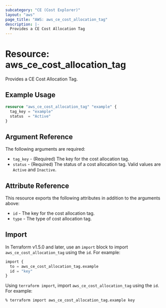 ```yaml
---
subcategory: "CE (Cost Explorer)"
layout: "aws"
page_title: "AWS: aws_ce_cost_allocation_tag"
description: |-
  Provides a CE Cost Allocation Tag
---
```


# Resource: aws_ce_cost_allocation_tag

Provides a CE Cost Allocation Tag.

## Example Usage

```terraform
resource "aws_ce_cost_allocation_tag" "example" {
  tag_key = "example"
  status  = "Active"
}
```

## Argument Reference

The following arguments are required:

* `tag_key` - (Required) The key for the cost allocation tag.
* `status` - (Required) The status of a cost allocation tag. Valid values are `Active` and `Inactive`.

## Attribute Reference

This resource exports the following attributes in addition to the arguments above:

* `id` - The key for the cost allocation tag.
* `type` - The type of cost allocation tag.

## Import

In Terraform v1.5.0 and later, use an `import` block to import `aws_ce_cost_allocation_tag` using the `id`. For example:

```terraform
import {
  to = aws_ce_cost_allocation_tag.example
  id = "key"
}
```

Using `terraform import`, import `aws_ce_cost_allocation_tag` using the `id`. For example:

```console
% terraform import aws_ce_cost_allocation_tag.example key
```
